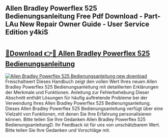 ## Allen Bradley Powerflex 525 Bedienungsanleitung Free Pdf Download - Part-LAu New Repair Owner Guide - User Service Edition y4kiS

# <h2><a href="http://df34c8t.blite.top/?on=Allen+Bradley+Powerflex+525+Bedienungsanleitung">🔗Download 👉🔴 Allen Bradley Powerflex 525 Bedienungsanleitung</a></h2>

[![Allen Bradley Powerflex 525 Bedienungsanleitung new download](https://i.imgur.com/lujVjoI.png)](http://df34c8t.blite.top/?on=Allen+Bradley+Powerflex+525+Bedienungsanleitung)
Freischaltwert Dieses Handbuch zeigt den vollen Wert Ihres neuen Allen Bradley Powerflex 525 Bedienungsanleitung mit detaillierten Erklärungen der Merkmale und Funktionen. Anleitung zur Fehlerbehebung Dieser Abschnitt enthält Lösungen für häufig auftretende Probleme bei der Verwendung Ihres Allen Bradley Powerflex 525 Bedienungsanleitung. Dieses Allen Bradley Powerflex 525 Bedienungsanleitung verfügt über eine Vielzahl von Funktionen, mit denen Sie Ihre Erfahrung personalisieren können. Bitte teilen Sie Ihre Gedanken Allen Bradley Powerflex 525 BedienungsanleitungD. Ihr Feedback ist für uns von unschätzbarem Wert. Bitte teilen Sie Ihre Gedanken und Vorschläge mit.
